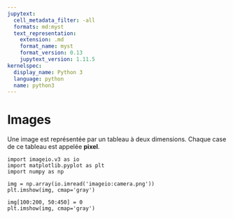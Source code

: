 ```yaml
---
jupytext:
  cell_metadata_filter: -all
  formats: md:myst
  text_representation:
    extension: .md
    format_name: myst
    format_version: 0.13
    jupytext_version: 1.11.5
kernelspec:
  display_name: Python 3
  language: python
  name: python3
---
```


# Images

Une image est représentée par un tableau à deux dimensions. Chaque case de ce tableau est appelée **pixel**.

```{code-cell}
import imageio.v3 as io
import matplotlib.pyplot as plt
import numpy as np

img = np.array(io.imread('imageio:camera.png'))
plt.imshow(img, cmap='gray')
```

```{code-cell}
img[100:200, 50:450] = 0
plt.imshow(img, cmap='gray')
```

<!-- TODO Image couleurs -->